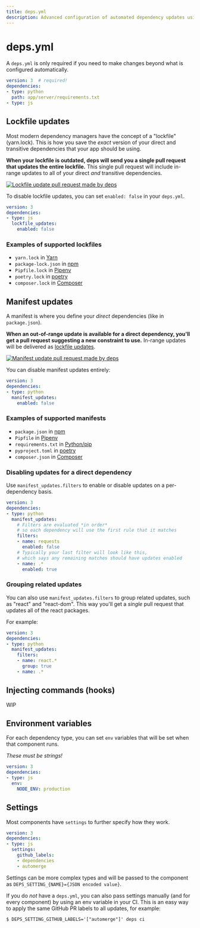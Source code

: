 ```yaml
---
title: deps.yml
description: Advanced configuration of automated dependency updates using deps.yml.
---
```


# deps.yml

A `deps.yml` is only required if you need to make changes beyond what is configured automatically.

```yaml
version: 3  # required!
dependencies:
- type: python
  path: app/server/requirements.txt
- type: js
```

## Lockfile updates

Most modern dependency managers have the concept of a "lockfile" (yarn.lock).
This is how you save the *exact* version of your direct and transitive dependencies that your app should be using.

**When your lockfile is outdated,
deps will send you a single pull request that updates the entire lockfile.**
This single pull request will include in-range updates to all of your direct *and* transitive dependencies.

[![Lockfile update pull request made by deps](/assets/img/screenshots/deps-lockfile-pr.png)](/assets/img/screenshots/deps-lockfile-pr.png)

To disable lockfile updates, you can set `enabled: false` in your `deps.yml`.

```yaml
version: 3
dependencies:
- type: js
  lockfile_updates:
    enabled: false
```

### Examples of supported lockfiles

- `yarn.lock` in [Yarn](https://yarnpkg.com/)
- `package-lock.json` in [npm](https://www.npmjs.com/)
- `Pipfile.lock` in [Pipenv](https://docs.pipenv.org/)
- `poetry.lock` in [poetry](https://python-poetry.org/)
- `composer.lock` in [Composer](https://getcomposer.org/)

## Manifest updates

A manifest is where you define your *direct* dependencies (like in `package.json`).

**When an out-of-range update is available for a direct dependency,
you'll get a pull request suggesting a new constraint to use.**
In-range updates will be delivered as [lockfile updates](#lockfile-updates).

[![Manifest update pull request made by deps](/assets/img/screenshots/deps-manifest-pr.png)](/assets/img/screenshots/deps-manifest-pr.png)

You can disable manifest updates entirely:

```yaml
version: 3
dependencies:
- type: python
  manifest_updates:
    enabled: false
```

### Examples of supported manifests

- `package.json` in [npm](https://www.npmjs.com/)
- `Pipfile` in [Pipenv](https://docs.pipenv.org/)
- `requirements.txt` in [Python/pip](https://pip.pypa.io/en/stable/user_guide/)
- `pyproject.toml` in [poetry](https://python-poetry.org/)
- `composer.json` in [Composer](https://getcomposer.org/)

### Disabling updates for a direct dependency

Use `manifest_updates.filters` to enable or disable updates on a per-dependency basis.

```yaml
version: 3
dependencies:
- type: python
  manifest_updates:
    # Filters are evaluated *in order*
    # so each dependency will use the first rule that it matches
    filters:
    - name: requests
      enabled: false
    # Typically your last filter will look like this,
    # which says any remaining matches should have updates enabled
    - name: .*
      enabled: true
```

### Grouping related updates

You can also use `manifest_updates.filters` to group related updates,
such as "react" and "react-dom". This way you'll get a *single* pull request that updates all of the react packages.

For example:

```yaml
version: 3
dependencies:
- type: python
  manifest_updates:
    filters:
    - name: react.*
      group: true
    - name: .*
```

## Injecting commands (hooks)

WIP

## Environment variables

For each dependency type,
you can set `env` variables that will be set when that component runs.

*These must be strings!*

```yaml
version: 3
dependencies:
- type: js
  env:
    NODE_ENV: production
```

## Settings

Most components have `settings` to further specify how they work.

```yaml
version: 3
dependencies:
- type: js
  settings:
    github_labels:
    - dependencies
    - automerge
```

Settings can be more complex types and will be passed to the component as `DEPS_SETTING_{NAME}={JSON encoded value}`.

If you do *not* have a `deps.yml`,
you can also pass settings manually
(and for every component)
by using an env variable in your CI.
This is an easy way to apply the same GitHub PR labels to all updates, for example:
```console
$ DEPS_SETTING_GITHUB_LABELS='["automerge"]' deps ci
```
